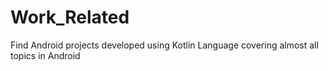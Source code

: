 # Work_Related
Find Android projects developed using Kotlin Language covering almost all topics in Android


